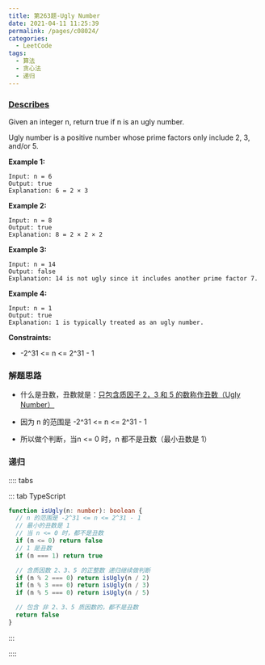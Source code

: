 ```yaml
---
title: 第263题-Ugly Number
date: 2021-04-11 11:25:39
permalink: /pages/c08024/
categories:
  - LeetCode
tags:
  - 算法
  - 贪心法
  - 递归
---
```


### [Describes](https://leetcode-cn.com/problems/ugly-number/)

Given an integer <span class="span-shadow">n</span>, return <span class="span-shadow">true</span> if <span class="span-shadow">n</span> is an ugly number.

Ugly number is a positive number whose prime factors only include <span class="span-shadow">2</span>, <span class="span-shadow">3</span>, and/or <span class="span-shadow">5</span>.

<!-- more -->

**Example 1:**

```
Input: n = 6
Output: true
Explanation: 6 = 2 × 3
```

**Example 2:**

```
Input: n = 8
Output: true
Explanation: 8 = 2 × 2 × 2
```

**Example 3:**

```
Input: n = 14
Output: false
Explanation: 14 is not ugly since it includes another prime factor 7.
```

**Example 4:**

```
Input: n = 1
Output: true
Explanation: 1 is typically treated as an ugly number.
```

**Constraints:**

- <span class="span-shadow">-2^31 <= n <= 2^31 - 1</span>

### 解题思路

- 什么是丑数，丑数就是：[只包含质因子 2，3 和 5 的数称作丑数（Ugly Number）](https://baike.baidu.com/item/%E4%B8%91%E6%95%B0?fr=aladdin)

- 因为 <span class="span-shadow">n</span> 的范围是 <span class="span-shadow">-2^31 <= n <= 2^31 - 1</span>
- 所以做个判断，当<span class="span-shadow">n <= 0</span> 时，n 都不是丑数（最小丑数是 1）

### 递归

:::: tabs

::: tab TypeScript

```TypeScript
function isUgly(n: number): boolean {
  // n 的范围是 -2^31 <= n <= 2^31 - 1
  // 最小的丑数是 1
  // 当 n <= 0 时，都不是丑数
  if (n <= 0) return false
  // 1 是丑数
  if (n === 1) return true

  // 含质因数 2、3、5 的正整数 递归继续做判断
  if (n % 2 === 0) return isUgly(n / 2)
  if (n % 3 === 0) return isUgly(n / 3)
  if (n % 5 === 0) return isUgly(n / 5)

  // 包含 非 2、3、5 质因数的，都不是丑数
  return false
}
```

:::

::::
